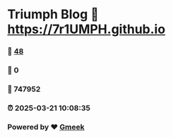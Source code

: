 # Triumph Blog :link: https://7r1UMPH.github.io 
### :page_facing_up: [48](https://7r1UMPH.github.io/tag.html) 
### :speech_balloon: 0 
### :hibiscus: 747952 
### :alarm_clock: 2025-03-21 10:08:35 
### Powered by :heart: [Gmeek](https://github.com/Meekdai/Gmeek)
